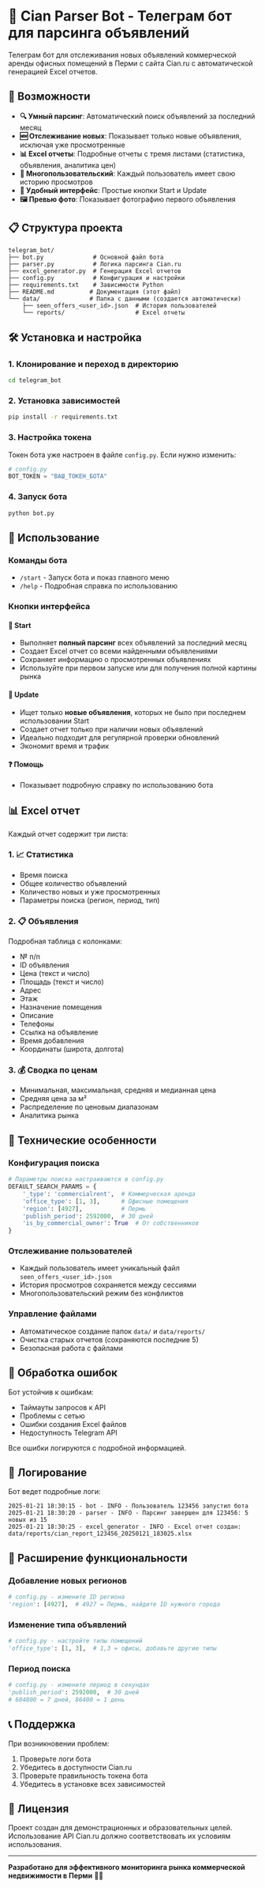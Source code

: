 # 🏢 Cian Parser Bot - Телеграм бот для парсинга объявлений

Телеграм бот для отслеживания новых объявлений коммерческой аренды офисных помещений в Перми с сайта Cian.ru с автоматической генерацией Excel отчетов.

## 🚀 Возможности

- **🔍 Умный парсинг**: Автоматический поиск объявлений за последний месяц
- **🆕 Отслеживание новых**: Показывает только новые объявления, исключая уже просмотренные
- **📊 Excel отчеты**: Подробные отчеты с тремя листами (статистика, объявления, аналитика цен)
- **👥 Многопользовательский**: Каждый пользователь имеет свою историю просмотров
- **📱 Удобный интерфейс**: Простые кнопки Start и Update
- **🖼️ Превью фото**: Показывает фотографию первого объявления

## 📋 Структура проекта

```
telegram_bot/
├── bot.py              # Основной файл бота
├── parser.py           # Логика парсинга Cian.ru
├── excel_generator.py  # Генерация Excel отчетов
├── config.py           # Конфигурация и настройки
├── requirements.txt    # Зависимости Python
├── README.md          # Документация (этот файл)
└── data/              # Папка с данными (создается автоматически)
    ├── seen_offers_<user_id>.json  # История пользователей
    └── reports/                    # Excel отчеты
```

## 🛠️ Установка и настройка

### 1. Клонирование и переход в директорию

```bash
cd telegram_bot
```

### 2. Установка зависимостей

```bash
pip install -r requirements.txt
```

### 3. Настройка токена

Токен бота уже настроен в файле `config.py`. Если нужно изменить:

```python
# config.py
BOT_TOKEN = "ВАШ_ТОКЕН_БОТА"
```

### 4. Запуск бота

```bash
python bot.py
```

## 📱 Использование

### Команды бота

- `/start` - Запуск бота и показ главного меню
- `/help` - Подробная справка по использованию

### Кнопки интерфейса

#### 🚀 Start
- Выполняет **полный парсинг** всех объявлений за последний месяц
- Создает Excel отчет со всеми найденными объявлениями
- Сохраняет информацию о просмотренных объявлениях
- Используйте при первом запуске или для получения полной картины рынка

#### 🔄 Update
- Ищет только **новые объявления**, которых не было при последнем использовании Start
- Создает отчет только при наличии новых объявлений
- Идеально подходит для регулярной проверки обновлений
- Экономит время и трафик

#### ❓ Помощь
- Показывает подробную справку по использованию бота

## 📊 Excel отчет

Каждый отчет содержит три листа:

### 1. 📈 Статистика
- Время поиска
- Общее количество объявлений
- Количество новых и уже просмотренных
- Параметры поиска (регион, период, тип)

### 2. 📋 Объявления
Подробная таблица с колонками:
- № п/п
- ID объявления
- Цена (текст и число)
- Площадь (текст и число)
- Адрес
- Этаж
- Назначение помещения
- Описание
- Телефоны
- Ссылка на объявление
- Время добавления
- Координаты (широта, долгота)

### 3. 💰 Сводка по ценам
- Минимальная, максимальная, средняя и медианная цена
- Средняя цена за м²
- Распределение по ценовым диапазонам
- Аналитика рынка

## 🔧 Технические особенности

### Конфигурация поиска
```python
# Параметры поиска настраиваются в config.py
DEFAULT_SEARCH_PARAMS = {
    '_type': 'commercialrent',  # Коммерческая аренда
    'office_type': [1, 3],      # Офисные помещения
    'region': [4927],           # Пермь
    'publish_period': 2592000,  # 30 дней
    'is_by_commercial_owner': True  # От собственников
}
```

### Отслеживание пользователей
- Каждый пользователь имеет уникальный файл `seen_offers_<user_id>.json`
- История просмотров сохраняется между сессиями
- Многопользовательский режим без конфликтов

### Управление файлами
- Автоматическое создание папок `data/` и `data/reports/`
- Очистка старых отчетов (сохраняются последние 5)
- Безопасная работа с файлами

## 🐛 Обработка ошибок

Бот устойчив к ошибкам:
- Таймауты запросов к API
- Проблемы с сетью
- Ошибки создания Excel файлов
- Недоступность Telegram API

Все ошибки логируются с подробной информацией.

## 📝 Логирование

Бот ведет подробные логи:
```
2025-01-21 18:30:15 - bot - INFO - Пользователь 123456 запустил бота
2025-01-21 18:30:20 - parser - INFO - Парсинг завершен для 123456: 5 новых из 15
2025-01-21 18:30:25 - excel_generator - INFO - Excel отчет создан: data/reports/cian_report_123456_20250121_183025.xlsx
```

## 🚀 Расширение функциональности

### Добавление новых регионов
```python
# config.py - измените ID региона
'region': [4927],  # 4927 = Пермь, найдите ID нужного города
```

### Изменение типа объявлений
```python
# config.py - настройте типы помещений
'office_type': [1, 3],  # 1,3 = офисы, добавьте другие типы
```

### Период поиска
```python
# config.py - измените период в секундах
'publish_period': 2592000,  # 30 дней
# 604800 = 7 дней, 86400 = 1 день
```

## 📞 Поддержка

При возникновении проблем:
1. Проверьте логи бота
2. Убедитесь в доступности Cian.ru
3. Проверьте правильность токена бота
4. Убедитесь в установке всех зависимостей

## 📄 Лицензия

Проект создан для демонстрационных и образовательных целей. 
Использование API Cian.ru должно соответствовать их условиям использования.

---

**Разработано для эффективного мониторинга рынка коммерческой недвижимости в Перми** 🏢✨ 